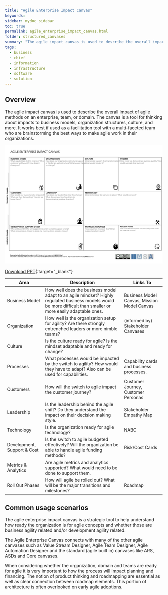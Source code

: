 ```yaml
---
title: "Agile Enterprise Impact Canvas"
keywords: 
sidebar: mydoc_sidebar
toc: true
permalink: agile_enterprise_impact_canvas.html
folder: structured_canvases
summary: "The agile impact canvas is used to describe the overall impact of agile methods on an enterprise, team, or domain."
tags: 
  - business
  - chief
  - information
  - infrastructure
  - software
  - solution
---
```


## Overview

The agile impact canvas is used to describe the overall impact of agile methods on an enterprise, team, or domain. The canvas is a tool for thinking about impacts to business models, organization structures, culture, and more. It works best if used as a facilitation tool with a multi-faceted team who are brainstorming the best ways to make agile work in their organizations. 

![image001](media/agile_enterprise_impact_canvas.svg)

[Download PPT](media/ppt/agile_enterprise_impact_canvas.ppt){:target="_blank"}

| Area                        | Description                                                                                                                                                      | Links To                                    |
| --------------------------- | ---------------------------------------------------------------------------------------------------------------------------------------------------------------- | ------------------------------------------- |
| Business Model              | How well does the business model adapt to an agile mindset? Highly regulated business models would be more difficult than smaller or more easily adaptable ones. | Business Model Canvas, Mission Model Canvas |
| Organization                | How well is the organization setup for agility? Are there strongly entrenched leaders or more nimble teams?                                                      | (informed by) Stakeholder Canvases          |
| Culture                     | Is the culture ready for agile? Is the mindset adaptable and ready for change?                                                                                   |                                             |
| Processes                   | What processes would be impacted by the switch to agility? How would they have to adapt? Also can be used for capabilities.                                      | Capability cards and business processes.    |
| Customers                   | How will the switch to agile impact the customer journey?                                                                                                        | Customer Journey, Customer Personas         |
| Leadership                  | Is the leadership behind the agile shift? Do they understand the impact on their decision making style.                                                          | Stakeholder Empathy Map                     |
| Technology                  | Is the organization ready for agile technology?                                                                                                                  | NABC                                        |
| Development, Support & Cost | Is the switch to agile budgeted effectively? Will the organization be able to handle agile funding methods?                                                      | Risk/Cost Cards                             |
| Metrics & Analytics         | Are agile metrics and analytics supported? What would need to be done to support them.                                                                           |                                             |
| Roll Out Phases             | How will agile be rolled out? What will be the major transitions and milestones?                                                                                 | Roadmap                                     |

## Common usage scenarios

The agile enterprise impact canvas is a strategic tool to help understand how ready the organization is for agile concepts and whether those are business agility related and/or development agility related. 

The Agile Enterprise Canvas connects with many of the other agile canvases such as Value Stream Designer, Agile Team Designer, Agile Automation Designer and the standard (agile built in) canvases like ARS, ASDs and Core canvases. 

When considering whether the organization, domain and teams are ready for agile it is very important to how the process will impact planning and financing. The notion of product thinking and roadmapping are essential as well as clear connection between roadmap elements. This portion of architecture is often overlooked on early agile adoptions. 